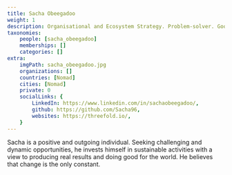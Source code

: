 ```yaml
---
title: Sacha Obeegadoo
weight: 1
description: Organisational and Ecosystem Strategy. Problem-solver. Good-doer.
taxonomies:
    people: [sacha_obeegadoo]
    memberships: []
    categories: []
extra:
    imgPath: sacha_obeegadoo.jpg
    organizations: []
    countries: [Nomad]
    cities: [Nomad]
    private: 0
    socialLinks: {
        LinkedIn: https://www.linkedin.com/in/sachaobeegadoo/,
        github: https://github.com/Sacha96,
        websites: https://threefold.io/,
    }
---
```


Sacha is a positive and outgoing individual. Seeking challenging and dynamic opportunities, he invests himself in sustainable activities with a view to producing real results and doing good for the world. He believes that change is the only constant.
